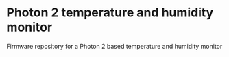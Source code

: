# Photon 2 temperature and humidity monitor
Firmware repository for a Photon 2 based temperature and humidity monitor
